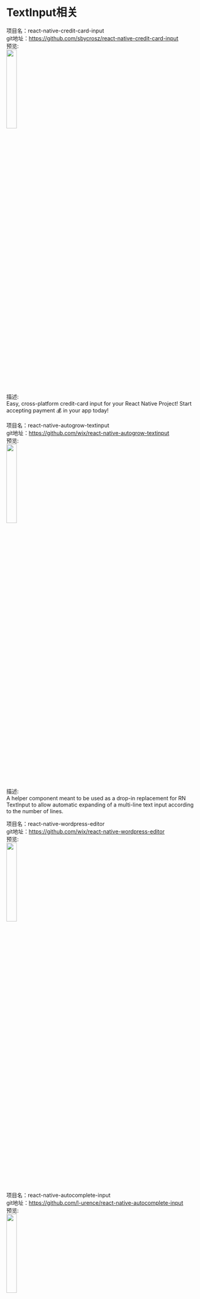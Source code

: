# TextInput相关


项目名：react-native-credit-card-input<br>
git地址：https://github.com/sbycrosz/react-native-credit-card-input<br>
预览:<br>
<img src="https://github.com/sbycrosz/react-native-credit-card-input/raw/master/preview-ios.gif?raw=true" width="23%"/>
<br>
描述:<br>
Easy, cross-platform credit-card input for your React Native Project! Start accepting payment 💰 in your app today!
<br>

项目名：react-native-autogrow-textinput<br>
git地址：https://github.com/wix/react-native-autogrow-textinput<br>
预览:<br>
<img src="https://camo.githubusercontent.com/3722efe2eafc5259e682434c511f75b11cd80105/687474703a2f2f692e696d6775722e636f6d2f5a56685a3772352e676966" width="23%"/>
<br>
描述:<br>
A helper component meant to be used as a drop-in replacement for RN TextInput to allow automatic expanding of a multi-line text input according to the number of lines.
<br>

项目名：react-native-wordpress-editor<br>
git地址：https://github.com/wix/react-native-wordpress-editor<br>
预览:<br>
<img src="https://camo.githubusercontent.com/cc1ad95a33b088b03cb57d370acb5d73e1c2052e/687474703a2f2f692e696d6775722e636f6d2f6e46446a4b4f352e706e67" width="23%"/>
<br>

项目名：react-native-autocomplete-input<br>
git地址：https://github.com/l-urence/react-native-autocomplete-input<br>
预览:<br>
<img src="https://raw.githubusercontent.com/l-urence/react-native-autocomplete-input/master/example.gif" width="23%"/>
<br>

项目名：react-native-phone-input<br>
git地址：https://github.com/thegamenicorus/react-native-phone-input<br>
预览:<br>
<img src="https://cloud.githubusercontent.com/assets/21040043/22661097/aa41852e-ecd6-11e6-84da-375cbe05020f.gif" width="23%"/>
<br>
